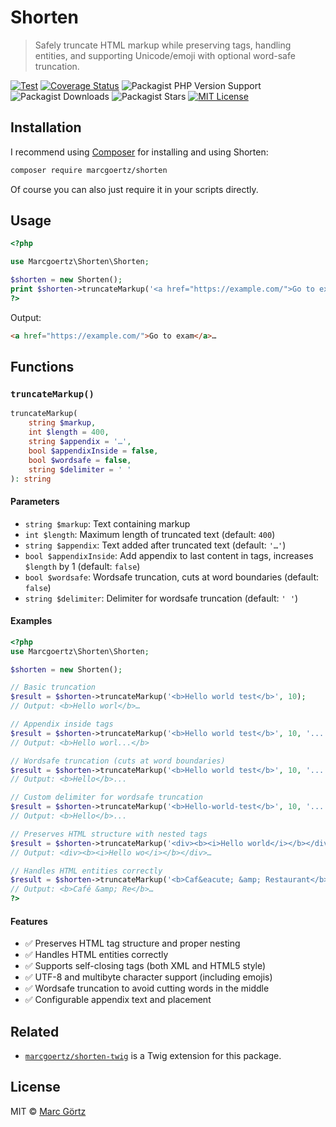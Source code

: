 # Shorten

> Safely truncate HTML markup while preserving tags, handling entities, and supporting Unicode/emoji with optional word-safe truncation.

[![Test](https://github.com/mrcgrtz/php-shorten/actions/workflows/php.yml/badge.svg)](https://github.com/mrcgrtz/php-shorten/actions/workflows/php.yml)
[![Coverage Status](https://coveralls.io/repos/github/mrcgrtz/php-shorten/badge.svg?branch=main)](https://coveralls.io/github/mrcgrtz/php-shorten?branch=main)
![Packagist PHP Version Support](https://img.shields.io/packagist/php-v/marcgoertz/shorten)
![Packagist Downloads](https://img.shields.io/packagist/dt/marcgoertz/shorten)
![Packagist Stars](https://img.shields.io/packagist/stars/marcgoertz/shorten)
[![MIT License](https://img.shields.io/github/license/mrcgrtz/php-shorten)](https://github.com/mrcgrtz/php-shorten/blob/main/LICENSE.md)

## Installation

I recommend using [Composer](https://getcomposer.org/) for installing and using Shorten:

```bash
composer require marcgoertz/shorten
```

Of course you can also just require it in your scripts directly.

## Usage

```php
<?php

use Marcgoertz\Shorten\Shorten;

$shorten = new Shorten();
print $shorten->truncateMarkup('<a href="https://example.com/">Go to example site</a>', 10);
?>
```

Output:

```html
<a href="https://example.com/">Go to exam</a>…
```

## Functions

### `truncateMarkup()`

```php
truncateMarkup(
    string $markup,
    int $length = 400,
    string $appendix = '…',
    bool $appendixInside = false,
    bool $wordsafe = false,
    string $delimiter = ' '
): string
```

#### Parameters

* `string $markup`: Text containing markup
* `int $length`: Maximum length of truncated text (default: `400`)
* `string $appendix`: Text added after truncated text (default: `'…'`)
* `bool $appendixInside`: Add appendix to last content in tags, increases `$length` by 1 (default: `false`)
* `bool $wordsafe`: Wordsafe truncation, cuts at word boundaries (default: `false`)
* `string $delimiter`: Delimiter for wordsafe truncation (default: `' '`)

#### Examples

```php
<?php
use Marcgoertz\Shorten\Shorten;

$shorten = new Shorten();

// Basic truncation
$result = $shorten->truncateMarkup('<b>Hello world test</b>', 10);
// Output: <b>Hello worl</b>…

// Appendix inside tags
$result = $shorten->truncateMarkup('<b>Hello world test</b>', 10, '...', true);
// Output: <b>Hello worl...</b>

// Wordsafe truncation (cuts at word boundaries)
$result = $shorten->truncateMarkup('<b>Hello world test</b>', 10, '...', false, true);
// Output: <b>Hello</b>...

// Custom delimiter for wordsafe truncation
$result = $shorten->truncateMarkup('<b>Hello-world-test</b>', 10, '...', false, true, '-');
// Output: <b>Hello</b>...

// Preserves HTML structure with nested tags
$result = $shorten->truncateMarkup('<div><b><i>Hello world</i></b></div>', 8);
// Output: <div><b><i>Hello wo</i></b></div>…

// Handles HTML entities correctly
$result = $shorten->truncateMarkup('<b>Caf&eacute; &amp; Restaurant</b>', 8);
// Output: <b>Café &amp; Re</b>…
?>
```

#### Features

* ✅ Preserves HTML tag structure and proper nesting
* ✅ Handles HTML entities correctly
* ✅ Supports self-closing tags (both XML and HTML5 style)
* ✅ UTF-8 and multibyte character support (including emojis)
* ✅ Wordsafe truncation to avoid cutting words in the middle
* ✅ Configurable appendix text and placement

## Related

* [`marcgoertz/shorten-twig`](https://github.com/mrcgrtz/php-shorten-twig) is a Twig extension for this package.

## License

MIT © [Marc Görtz](https://marcgoertz.de/)
